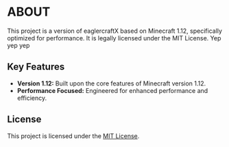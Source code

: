 # ABOUT

This project is a version of eaglercraftX based on Minecraft 1.12, specifically optimized for performance. It is legally licensed under the MIT License. Yep yep yep

## Key Features

* **Version 1.12:** Built upon the core features of Minecraft version 1.12.
* **Performance Focused:** Engineered for enhanced performance and efficiency.

## License

This project is licensed under the [MIT License](https://opensource.org/licenses/MIT).
